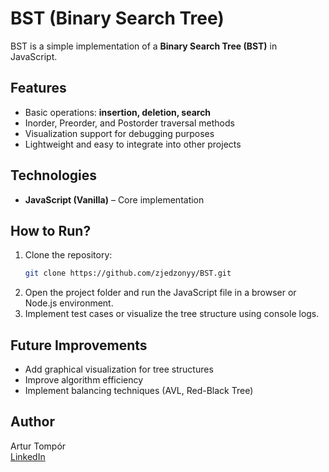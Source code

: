 # BST (Binary Search Tree)

BST is a simple implementation of a **Binary Search Tree (BST)** in JavaScript.

## Features
- Basic operations: **insertion, deletion, search**
- Inorder, Preorder, and Postorder traversal methods
- Visualization support for debugging purposes
- Lightweight and easy to integrate into other projects

## Technologies
- **JavaScript (Vanilla)** – Core implementation

## How to Run?
1. Clone the repository:
   ```sh
   git clone https://github.com/zjedzonyy/BST.git
   ```
2. Open the project folder and run the JavaScript file in a browser or Node.js environment.
3. Implement test cases or visualize the tree structure using console logs.

## Future Improvements
- Add graphical visualization for tree structures
- Improve algorithm efficiency
- Implement balancing techniques (AVL, Red-Black Tree)

## Author
Artur Tompór  
[LinkedIn](https://linkedin.com/in/artompor)

